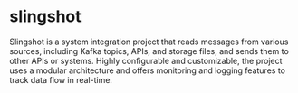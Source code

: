 # slingshot
Slingshot is a system integration project that reads messages from various sources, including Kafka topics, APIs, and storage files, and sends them to other APIs or systems. Highly configurable and customizable, the project uses a modular architecture and offers monitoring and logging features to track data flow in real-time.
